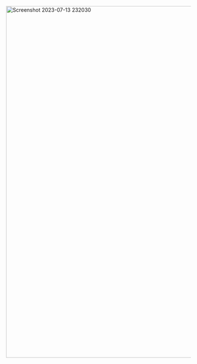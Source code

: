 <img width="960" alt="Screenshot 2023-07-13 232030" src="https://github.com/AbhayXcoderx123/OIBSIP/assets/103772939/9e9c419c-2cab-41c2-8000-07742f671763">

